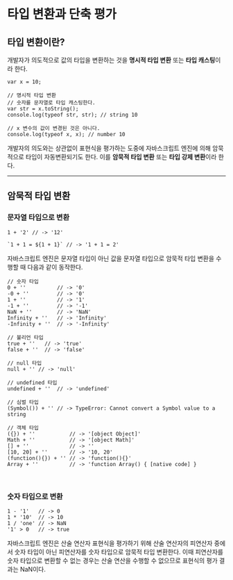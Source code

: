 # 타입 변환과 단축 평가

## 타입 변환이란?

개발자가 의도적으로 값의 타입을 변환하는 것을 **명시적 타입 변환** 또는 **타입 캐스팅**이라 한다.

```JS
var x = 10;

// 명시적 타입 변환
// 숫자를 문자열로 타입 캐스팅한다.
var str = x.toString();
console.log(typeof str, str); // string 10

// x 변수의 값이 변경된 것은 아니다.
console.log(typeof x, x); // number 10
```

개발자의 의도와는 상관없이 표현식을 평가하는 도중에 자바스크립트 엔진에 의해 암묵적으로 타입이 자동변환되기도 한다. 이를 **암묵적 타입 변환** 또는 **타입 강제 변환**이라 한다.

---

## 암묵적 타입 변환

### 문자열 타입으로 변환

```JS
1 + '2' // -> '12'

`1 + 1 = ${1 + 1}` // -> '1 + 1 = 2'
```

자바스크립트 엔진은 문자열 타입이 아닌 값을 문자열 타입으로 암묵적 타입 변환을 수행할 때 다음과 같이 동작한다.

```JS
// 숫자 타입
0 + ''          // -> '0'
-0 + ''         // -> '0'
1 + ''          // -> '1'
-1 + ''         // -> '-1'
NaN + ''        // -> 'NaN'
Infinity + ''   // -> 'Infinity'
-Infinity + ''  // -> '-Infinity'

// 불리언 타입
true + ''   // -> 'true'
false + ''  // -> 'false'

// null 타입
null + '' // -> 'null'

// undefined 타입
undefined + ''  // -> 'undefined'

// 심벌 타입
(Symbol()) + '' // -> TypeError: Cannot convert a Symbol value to a string

// 객체 타입
({}) + ''           // -> '[object Object]'
Math + ''           // -> '[object Math]'
[] + ''             // -> ''
[10, 20] + ''       // -> '10, 20'
(function(){}) + '' // -> 'function(){}'
Array + ''          // -> 'function Array() { [native code] }
```

<br>

### 숫자 타입으로 변환

```JS
1 - '1'   // -> 0
1 * '10'  // -> 10
1 / 'one' // -> NaN
'1' > 0   // -> true
```

자바스크립트 엔진은 산술 연산자 표현식을 평가하기 위해 산술 연산자의 피연산자 중에서 숫자 타입이 아닌 피연산자를 숫자 타입으로 암묵적 타입 변환한다. 이때 피연산자를 숫자 타입으로 변환할 수 없는 경우는 산술 연산을 수행할 수 없으므로 표현식의 평가 결과는 NaN이다.
